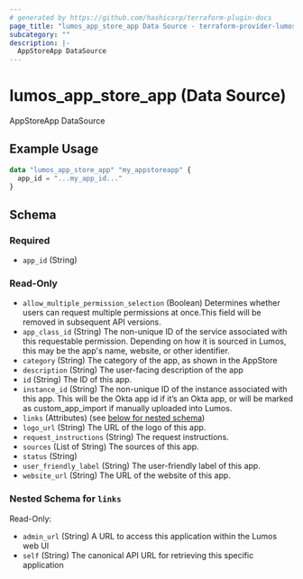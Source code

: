 ```yaml
---
# generated by https://github.com/hashicorp/terraform-plugin-docs
page_title: "lumos_app_store_app Data Source - terraform-provider-lumos"
subcategory: ""
description: |-
  AppStoreApp DataSource
---
```


# lumos_app_store_app (Data Source)

AppStoreApp DataSource

## Example Usage

```terraform
data "lumos_app_store_app" "my_appstoreapp" {
  app_id = "...my_app_id..."
}
```

<!-- schema generated by tfplugindocs -->
## Schema

### Required

- `app_id` (String)

### Read-Only

- `allow_multiple_permission_selection` (Boolean) Determines whether users can request multiple permissions at once.This field will be removed in subsequent API versions.
- `app_class_id` (String) The non-unique ID of the service associated with this requestable permission. Depending on how it is sourced in Lumos, this may be the app's name, website, or other identifier.
- `category` (String) The category of the app, as shown in the AppStore
- `description` (String) The user-facing description of the app
- `id` (String) The ID of this app.
- `instance_id` (String) The non-unique ID of the instance associated with this app. This will be the Okta app id if it’s an Okta app, or will be marked as custom_app_import if manually uploaded into Lumos.
- `links` (Attributes) (see [below for nested schema](#nestedatt--links))
- `logo_url` (String) The URL of the logo of this app.
- `request_instructions` (String) The request instructions.
- `sources` (List of String) The sources of this app.
- `status` (String)
- `user_friendly_label` (String) The user-friendly label of this app.
- `website_url` (String) The URL of the website of this app.

<a id="nestedatt--links"></a>
### Nested Schema for `links`

Read-Only:

- `admin_url` (String) A URL to access this application within the Lumos web UI
- `self` (String) The canonical API URL for retrieving this specific application
